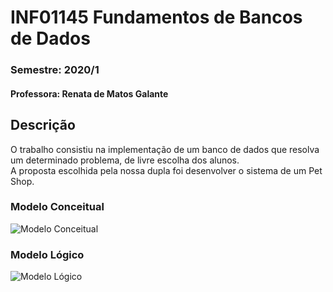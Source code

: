 # INF01145 Fundamentos de Bancos de Dados
### Semestre: 2020/1
#### Professora: Renata de Matos Galante

## Descrição
O trabalho consistiu na implementação de um banco de dados que resolva um determinado problema, de livre escolha dos alunos.\
A proposta escolhida pela nossa dupla foi desenvolver o sistema de um Pet Shop.

### Modelo Conceitual
![Modelo Conceitual](https://i.imgur.com/sfqvj6O.png)

### Modelo Lógico
![Modelo Lógico](https://i.imgur.com/BzakmYq.png)
